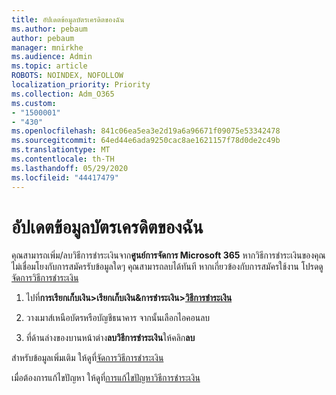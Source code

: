 ```yaml
---
title: อัปเดตข้อมูลบัตรเครดิตของฉัน
ms.author: pebaum
author: pebaum
manager: mnirkhe
ms.audience: Admin
ms.topic: article
ROBOTS: NOINDEX, NOFOLLOW
localization_priority: Priority
ms.collection: Adm_O365
ms.custom:
- "1500001"
- "430"
ms.openlocfilehash: 841c06ea5ea3e2d19a6a96671f09075e53342478
ms.sourcegitcommit: 64ed44e6ada9250cac8ae1621157f78d0de2c49b
ms.translationtype: MT
ms.contentlocale: th-TH
ms.lasthandoff: 05/29/2020
ms.locfileid: "44417479"
---
```

# <a name="update-my-credit-card-information"></a>อัปเดตข้อมูลบัตรเครดิตของฉัน

คุณสามารถเพิ่ม/ลบวิธีการชําระเงินจาก**ศูนย์การจัดการ Microsoft 365** หากวิธีการชําระเงินของคุณไม่เชื่อมโยงกับการสมัครรับข้อมูลใดๆ คุณสามารถลบได้ทันที หากเกี่ยวข้องกับการสมัครใช้งาน โปรดดู[จัดการวิธีการชําระเงิน](https://docs.microsoft.com/microsoft-365/commerce/billing-and-payments/manage-payment-methods)

1. ไปที่**การเรียกเก็บเงิน>เรียกเก็บเงิน&การชําระเงิน>[วิธีการชําระเงิน](https://go.microsoft.com/fwlink/p/?linkid=2018806)**

2. วางเมาส์เหนือบัตรหรือบัญชีธนาคาร จากนั้นเลือกไอคอนลบ

3. ที่ด้านล่างของบานหน้าต่าง**ลบวิธีการชําระเงิน**ให้คลิก**ลบ**

สําหรับข้อมูลเพิ่มเติม ให้ดูที่[จัดการวิธีการชําระเงิน](https://docs.microsoft.com/microsoft-365/commerce/billing-and-payments/manage-payment-methods)

เมื่อต้องการแก้ไขปัญหา ให้ดูที่[การแก้ไขปัญหาวิธีการชําระเงิน](https://docs.microsoft.com/microsoft-365/commerce/billing-and-payments/manage-payment-methods#troubleshoot-payment-methods)
